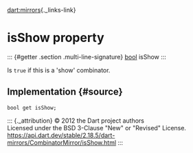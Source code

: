 [dart:mirrors](../../dart-mirrors/dart-mirrors-library){._links-link}

isShow property
===============

::: {#getter .section .multi-line-signature}
[bool](../../dart-core/bool-class) isShow
:::

Is `true` if this is a \'show\' combinator.

Implementation {#source}
--------------

``` {.language-dart data-language="dart"}
bool get isShow;
```

::: {._attribution}
© 2012 the Dart project authors\
Licensed under the BSD 3-Clause \"New\" or \"Revised\" License.\
<https://api.dart.dev/stable/2.18.5/dart-mirrors/CombinatorMirror/isShow.html>
:::
